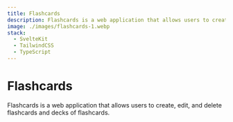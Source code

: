 ```yaml
---
title: Flashcards
description: Flashcards is a web application that allows users to create, edit, and delete flashcards and decks of flashcards.
image: ./images/flashcards-1.webp
stack:
  - SvelteKit
  - TailwindCSS
  - TypeScript
---
```


# Flashcards

Flashcards is a web application that allows users to create, edit, and delete flashcards and decks of flashcards.
